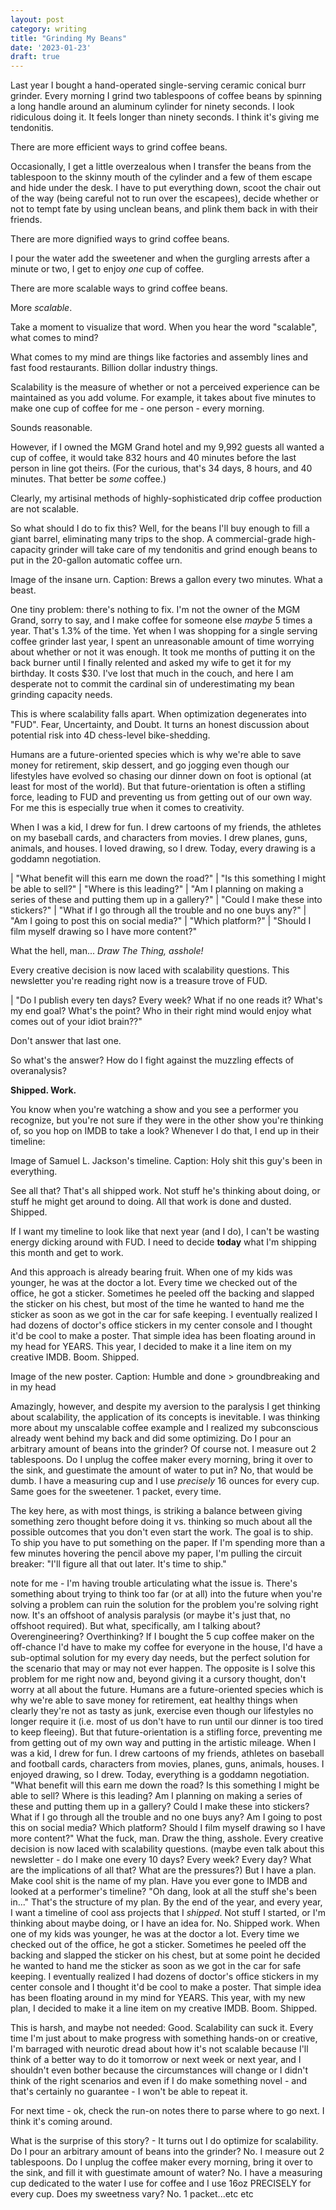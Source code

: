 ```yaml
---
layout: post
category: writing
title: "Grinding My Beans"
date: '2023-01-23'
draft: true
---
```


Last year I bought a hand-operated single-serving ceramic conical burr grinder. Every morning I grind two tablespoons of coffee beans by spinning a long handle around an aluminum cylinder for ninety seconds. I look ridiculous doing it. It feels longer than ninety seconds. I think it's giving me tendonitis.

There are more efficient ways to grind coffee beans.

Occasionally, I get a little overzealous when I transfer the beans from the tablespoon to the skinny mouth of the cylinder and a few of them escape and hide under the desk. I have to put everything down, scoot the chair out of the way (being careful not to run over the escapees), decide whether or not to tempt fate by using unclean beans, and plink them back in with their friends.

There are more dignified ways to grind coffee beans.

I pour the water add the sweetener and when the gurgling arrests after a minute or two, I get to enjoy _one_ cup of coffee.

There are more scalable ways to grind coffee beans.

More _scalable_.

Take a moment to visualize that word. When you hear the word "scalable", what comes to mind?

What comes to my mind are things like factories and assembly lines and fast food restaurants. Billion dollar industry things.

Scalability is the measure of whether or not a perceived experience can be maintained as you add volume. For example, it takes about five minutes to make one cup of coffee for me - one person - every morning. 

Sounds reasonable. 

However, if I owned the MGM Grand hotel and my 9,992 guests all wanted a cup of coffee, it would take 832 hours and 40 minutes before the last person in line got theirs. (For the curious, that's 34 days, 8 hours, and 40 minutes. That better be _some_ coffee.)

Clearly, my artisinal methods of highly-sophisticated drip coffee production are not scalable.

So what should I do to fix this? Well, for the beans I'll buy enough to fill a giant barrel, eliminating many trips to the shop. A commercial-grade high-capacity grinder will take care of my tendonitis and grind enough beans to put in the 20-gallon automatic coffee urn.

Image of the insane urn. Caption: Brews a gallon every two minutes. What a beast.

One tiny problem: there's nothing to fix. I'm not the owner of the MGM Grand, sorry to say, and I make coffee for someone else _maybe_ 5 times a year. That's 1.3% of the time. Yet when I was shopping for a single serving coffee grinder last year, I spent an unreasonable amount of time worrying about whether or not it was enough. It took me months of putting it on the back burner until I finally relented and asked my wife to get it for my birthday. It costs $30. I've lost that much in the couch, and here I am desperate not to commit the cardinal sin of underestimating my bean grinding capacity needs.

This is where scalability falls apart. When optimization degenerates into "FUD". Fear, Uncertainty, and Doubt. It turns an honest discussion about potential risk into 4D chess-level bike-shedding.

Humans are a future-oriented species which is why we're able to save money for retirement, skip dessert, and go jogging even though our lifestyles have evolved so chasing our dinner down on foot is optional (at least for most of the world). But that future-orientation is often a stifling force, leading to FUD and preventing us from getting out of our own way. For me this is especially true when it comes to creativity.

When I was a kid, I drew for fun. I drew cartoons of my friends, the athletes on my baseball cards, and characters from movies. I drew planes, guns, animals, and houses. I loved drawing, so I drew. Today, every drawing is a goddamn negotiation. 

| "What benefit will this earn me down the road?"
| "Is this something I might be able to sell?"
| "Where is this leading?"
| "Am I planning on making a series of these and putting them up in a gallery?"
| "Could I make these into stickers?"
| "What if I go through all the trouble and no one buys any?"
| "Am I going to post this on social media?"
| "Which platform?"
| "Should I film myself drawing so I have more content?"

What the hell, man... _Draw The Thing, asshole!_

Every creative decision is now laced with scalability questions. This newsletter you're reading right now is a treasure trove of FUD.

| "Do I publish every ten days? Every week? What if no one reads it? What's my end goal? What's the point? Who in their right mind would enjoy what comes out of your idiot brain??"

Don't answer that last one.

So what's the answer? How do I fight against the muzzling effects of overanalysis?

**Shipped. Work.**

You know when you're watching a show and you see a performer you recognize, but you're not sure if they were in the other show you're thinking of, so you hop on IMDB to take a look? Whenever I do that, I end up in their timeline:

Image of Samuel L. Jackson's timeline. Caption: Holy shit this guy's been in everything.

See all that? That's all shipped work. Not stuff he's thinking about doing, or stuff he might get around to doing. All that work is done and dusted. Shipped.

If I want my timeline to look like that next year (and I do), I can't be wasting energy dicking around with FUD. I need to decide **today** what I'm shipping this month and get to work.

And this approach is already bearing fruit. When one of my kids was younger, he was at the doctor a lot. Every time we checked out of the office, he got a sticker. Sometimes he peeled off the backing and slapped the sticker on his chest, but most of the time he wanted to hand me the sticker as soon as we got in the car for safe keeping. I eventually realized I had dozens of doctor's office stickers in my center console and I thought it'd be cool to make a poster. That simple idea has been floating around in my head for YEARS. This year, I decided to make it a line item on my creative IMDB. Boom. Shipped.

Image of the new poster. Caption: Humble and done > groundbreaking and in my head

Amazingly, however, and despite my aversion to the paralysis I get thinking about scalability, the application of its concepts is inevitable. I was thinking more about my unscalable coffee example and I realized my subconscious already went behind my back and did some optimizing. Do I pour an arbitrary amount of beans into the grinder? Of course not. I measure out 2 tablespoons. Do I unplug the coffee maker every morning, bring it over to the sink, and guestimate the amount of water to put in? No, that would be dumb. I have a measuring cup and I use _precisely_ 16 ounces for every cup. Same goes for the sweetener. 1 packet, every time.

The key here, as with most things, is striking a balance between giving something zero thought before doing it vs. thinking so much about all the possible outcomes that you don't even start the work. The goal is to ship. To ship you have to put something on the paper. If I'm spending more than a few minutes hovering the pencil above my paper, I'm pulling the circuit breaker: "I'll figure all that out later. It's time to ship."

note for me - I'm having trouble articulating what the issue is. There's something about trying to think too far (or at all) into the future when you're solving a problem can ruin the solution for the problem you're solving right now. It's an offshoot of analysis paralysis (or maybe it's just that, no offshoot required). But what, specifically, am I talking about? Overengineering? Overthinking? If I bought the 5 cup coffee maker on the off-chance I'd have to make my coffee for everyone in the house, I'd have a sub-optimal solution for my every day needs, but the perfect solution for the scenario that may or may not ever happen. The opposite is I solve this problem for me right now and, beyond giving it a cursory thought, don't worry at all about the future. Humans are a future-oriented species which is why we're able to save money for retirement, eat healthy things when clearly they're not as tasty as junk, exercise even though our lifestyles no longer require it (i.e. most of us don't have to run until our dinner is too tired to keep fleeing). But that future-orientation is a stifling force, preventing me from getting out of my own way and putting in the artistic mileage. When I was a kid, I drew for fun. I drew cartoons of my friends, athletes on baseball and football cards, characters from movies, planes, guns, animals, houses. I enjoyed drawing, so I drew. Today, everything is a goddamn negotiation. "What benefit will this earn me down the road? Is this something I might be able to sell? Where is this leading? Am I planning on making a series of these and putting them up in a gallery? Could I make these into stickers? What if I go through all the trouble and no one buys any? Am I going to post this on social media? Which platform? Should I film myself drawing so I have more content?" What the fuck, man. Draw the thing, asshole. Every creative decision is now laced with scalability questions. (maybe even talk about this newsletter - do I make one every 10 days? Every week? Every day? What are the implications of all that? What are the pressures?) But I have a plan. Make cool shit is the name of my plan. Have you ever gone to IMDB and looked at a performer's timeline? "Oh dang, look at all the stuff she's been in..." That's the structure of my plan. By the end of the year, and every year, I want a timeline of cool ass projects that I _shipped_. Not stuff I started, or I'm thinking about maybe doing, or I have an idea for. No. Shipped work. When one of my kids was younger, he was at the doctor a lot. Every time we checked out of the office, he got a sticker. Sometimes he peeled off the backing and slapped the sticker on his chest, but at some point he decided he wanted to hand me the sticker as soon as we got in the car for safe keeping. I eventually realized I had dozens of doctor's office stickers in my center console and I thought it'd be cool to make a poster. That simple idea has been floating around in my mind for YEARS. This year, with my new plan, I decided to make it a line item on my creative IMDB. Boom. Shipped. 


This is harsh, and maybe not needed: 
Good. Scalability can suck it. Every time I'm just about to make progress with something hands-on or creative, I'm barraged with neurotic dread about how it's not scalable because I'll think of a better way to do it tomorrow or next week or next year, and I shouldn't even bother because the circumstances will change or I didn't think of the right scenarios and even if I do make something novel - and that's certainly no guarantee - I won't be able to repeat it. 

For next time - ok, check the run-on notes there to parse where to go next. I think it's coming around.


What is the surprise of this story? - It turns out I do optimize for scalability. Do I pour an arbitrary amount of beans into the grinder? No. I measure out 2 tablespoons. Do I unplug the coffee maker every morning, bring it over to the sink, and fill it with guestimate amount of water? No. I have a measuring cup dedicated to the water I use for coffee and I use 16oz PRECISELY for every cup. Does my sweetness vary? No. 1 packet...etc etc